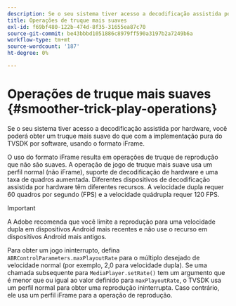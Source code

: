 ```yaml
---
description: Se o seu sistema tiver acesso a decodificação assistida por hardware, você poderá obter um truque mais suave do que com a implementação pura do TVSDK por software, usando o formato iFrame.
title: Operações de truque mais suaves
exl-id: f69bf480-122b-474d-8f35-31655ea87c70
source-git-commit: be43bbbd1051886c8979ff590a3197b2a7249b6a
workflow-type: tm+mt
source-wordcount: '187'
ht-degree: 0%

---
```


# Operações de truque mais suaves {#smoother-trick-play-operations}

Se o seu sistema tiver acesso a decodificação assistida por hardware, você poderá obter um truque mais suave do que com a implementação pura do TVSDK por software, usando o formato iFrame.

<!--<a id="section_3DBFD7A3D1C7453096D3D3885E786263"></a>-->

O uso do formato iFrame resulta em operações de truque de reprodução que não são suaves. A operação de jogo de truque mais suave usa um perfil normal (não iFrame), suporte de decodificação de hardware e uma taxa de quadros aumentada. Diferentes dispositivos de decodificação assistida por hardware têm diferentes recursos. A velocidade dupla requer 60 quadros por segundo (FPS) e a velocidade quádrupla requer 120 FPS.

>[!IMPORTANT]
>
>A Adobe recomenda que você limite a reprodução para uma velocidade dupla em dispositivos Android mais recentes e não use o recurso em dispositivos Android mais antigos.

Para obter um jogo ininterrupto, defina `ABRControlParameters.maxPlayoutRate` para o múltiplo desejado de velocidade normal (por exemplo, 2,0 para velocidade dupla). Se uma chamada subsequente para `MediaPlayer.setRate()` tem um argumento que é menor que ou igual ao valor definido para `maxPlayoutRate`, o TVSDK usa um perfil normal para obter uma reprodução ininterrupta. Caso contrário, ele usa um perfil iFrame para a operação de reprodução.
